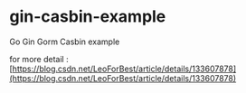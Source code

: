 # gin-casbin-example

Go Gin Gorm Casbin example

for more detail : [https://blog.csdn.net/LeoForBest/article/details/133607878](https://blog.csdn.net/LeoForBest/article/details/133607878)
